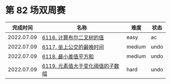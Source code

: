 # 第 82 场双周赛

**完成时间**|**名称**|**难度**|**状态**
------------|--------|--------|-------
2022.07.09|[6116. 计算布尔二叉树的值](./6116.%20计算布尔二叉树的值)|easy|ac
2022.07.09|[6117. 坐上公交的最晚时间](./6117.%20坐上公交的最晚时间)|medium|undo
2022.07.09|[6118. 最小差值平方和](./6118.%20最小差值平方和)|medium|undo
2022.07.09|[6119. 元素值大于变化阈值的子数组](./6119.%20元素值大于变化阈值的子数组)|hard|undo
